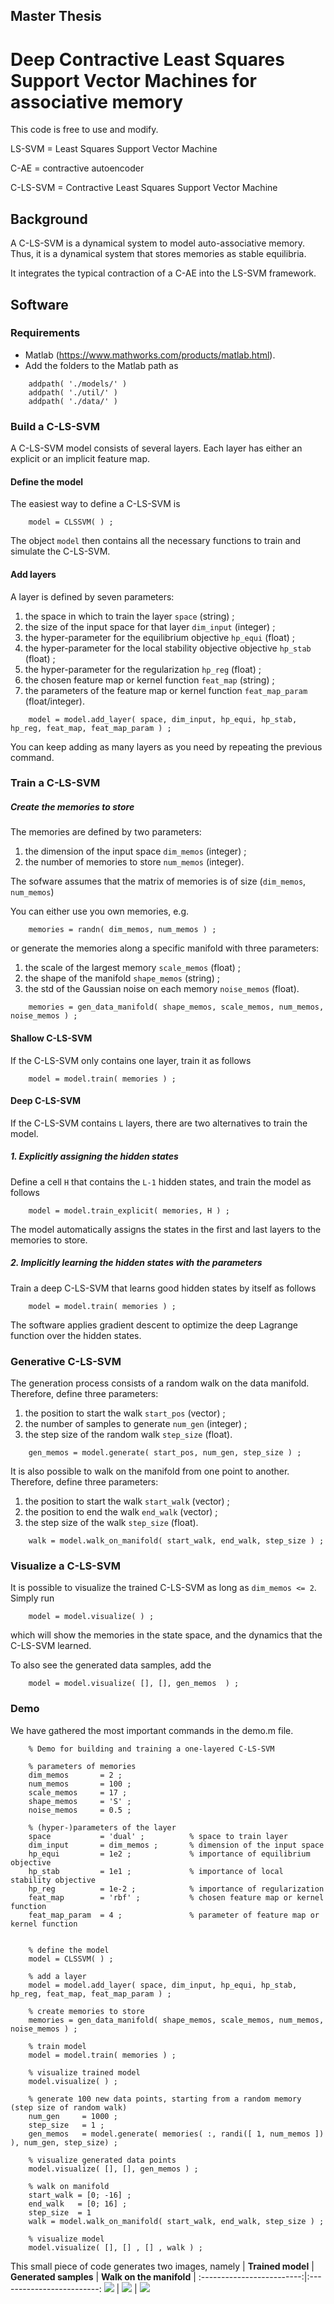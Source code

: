 ## Master Thesis
# Deep Contractive Least Squares Support Vector Machines for associative memory

This code is free to use and modify. 

LS-SVM = Least Squares Support Vector Machine

C-AE = contractive autoencoder

C-LS-SVM = Contractive Least Squares Support Vector Machine

## Background

A C-LS-SVM is a dynamical system to model auto-associative memory.
Thus, it is a dynamical system that stores memories as stable equilibria.

It integrates the typical contraction of a C-AE into the LS-SVM framework.

## Software

### Requirements
- Matlab (https://www.mathworks.com/products/matlab.html).
- Add the folders to the Matlab path as
```
    addpath( './models/' )
    addpath( './util/' )
    addpath( './data/' )
```

### Build a C-LS-SVM
A C-LS-SVM model consists of several layers. Each layer has either an explicit or an implicit feature map.

#### Define the model
The easiest way to define a C-LS-SVM is
```
    model = CLSSVM( ) ;
```
The object `model` then contains all the necessary functions to train and simulate the C-LS-SVM.

#### Add layers
A layer is defined by seven parameters:
1. the space in which to train the layer `space` (string) ;
1. the size of the input space for that layer `dim_input` (integer) ;
1. the hyper-parameter for the equilibrium objective `hp_equi` (float) ;
1. the hyper-parameter for the local stability objective objective `hp_stab` (float) ;
1. the hyper-parameter for the regularization `hp_reg` (float) ;
1. the chosen feature map or kernel function `feat_map` (string) ;
1. the parameters of the feature map or kernel function `feat_map_param` (float/integer).

```
    model = model.add_layer( space, dim_input, hp_equi, hp_stab, hp_reg, feat_map, feat_map_param ) ;
```
You can keep adding as many layers as you need by repeating the previous command.


### Train a C-LS-SVM 

##### Create the memories to store
The memories are defined by two parameters:
1. the dimension of the input space `dim_memos` (integer) ;
1. the number of memories to store `num_memos` (integer).

The sofware assumes that the matrix of memories is of size (`dim_memos`, `num_memos`)

You can either use you own memories, e.g.
```
    memories = randn( dim_memos, num_memos ) ;
```
or generate the memories along a specific manifold with three parameters:
1. the scale of the largest memory `scale_memos` (float) ;
1. the shape of the manifold `shape_memos` (string) ;
1. the std of the Gaussian noise on each memory `noise_memos` (float).

```
    memories = gen_data_manifold( shape_memos, scale_memos, num_memos, noise_memos ) ;
```

#### Shallow C-LS-SVM
If the C-LS-SVM only contains one layer, train it as follows
```
    model = model.train( memories ) ;
```

#### Deep C-LS-SVM
If the C-LS-SVM contains `L` layers, there are two alternatives to train the model.

##### 1. Explicitly assigning the hidden states
Define a cell `H` that contains the `L-1` hidden states, and train the model as follows
```
    model = model.train_explicit( memories, H ) ;
```
The model automatically assigns the states in the first and last layers to the memories to store.

##### 2. Implicitly learning the hidden states with the parameters
Train a deep C-LS-SVM that learns good hidden states by itself as follows
```
    model = model.train( memories ) ;
```
The software applies gradient descent to optimize the deep Lagrange function over the hidden states.

### Generative C-LS-SVM 
The generation process consists of a random walk on the data manifold. Therefore, define three parameters:
1. the position to start the walk `start_pos` (vector) ;
1. the number of samples to generate `num_gen` (integer) ;
1. the step size of the random walk `step_size` (float).

```
    gen_memos = model.generate( start_pos, num_gen, step_size ) ;
```

It is also possible to walk on the manifold from one point to another. Therefore, define three parameters:
1. the position to start the walk `start_walk` (vector) ;
1. the position to end the walk `end_walk` (vector) ;
1. the step size of the walk `step_size` (float).
```
    walk = model.walk_on_manifold( start_walk, end_walk, step_size ) ;
```

### Visualize a C-LS-SVM
It is possible to visualize the trained C-LS-SVM as long as `dim_memos <= 2`. Simply run
```
    model = model.visualize( ) ;
```
which will show the memories in the state space, and the dynamics that the C-LS-SVM learned.

To also see the generated data samples, add the 
```
    model = model.visualize( [], [], gen_memos  ) ;
```

### Demo
We have gathered the most important commands in the demo.m file.
```
    % Demo for building and training a one-layered C-LS-SVM

    % parameters of memories
    dim_memos       = 2 ;
    num_memos       = 100 ;
    scale_memos     = 17 ; 
    shape_memos     = 'S' ;
    noise_memos     = 0.5 ;

    % (hyper-)parameters of the layer
    space           = 'dual' ;          % space to train layer
    dim_input       = dim_memos ;       % dimension of the input space
    hp_equi         = 1e2 ;             % importance of equilibrium objective
    hp_stab         = 1e1 ;             % importance of local stability objective
    hp_reg          = 1e-2 ;            % importance of regularization
    feat_map        = 'rbf' ;           % chosen feature map or kernel function
    feat_map_param  = 4 ;               % parameter of feature map or kernel function


    % define the model
    model = CLSSVM( ) ;

    % add a layer
    model = model.add_layer( space, dim_input, hp_equi, hp_stab, hp_reg, feat_map, feat_map_param ) ;

    % create memories to store
    memories = gen_data_manifold( shape_memos, scale_memos, num_memos, noise_memos ) ;

    % train model
    model = model.train( memories ) ;

    % visualize trained model
    model.visualize( ) ;

    % generate 100 new data points, starting from a random memory (step size of random walk)
    num_gen     = 1000 ;
    step_size   = 1 ;
    gen_memos   = model.generate( memories( :, randi([ 1, num_memos ]) ), num_gen, step_size) ;

    % visualize generated data points
    model.visualize( [], [], gen_memos ) ;

    % walk on manifold
    start_walk = [0; -16] ;
    end_walk   = [0; 16] ;
    step_size  = 1
    walk = model.walk_on_manifold( start_walk, end_walk, step_size ) ;

    % visualize model
    model.visualize( [], [] , [] , walk ) ;
```

This small piece of code generates two images, namely
| **Trained model** |  **Generated samples** |  **Walk on the manifold** |
:-------------------------:|:-------------------------:
![](https://github.com/OctaveOliviers/master-thesis/blob/master/figs/demo-out-1.jpg)  |  ![](https://github.com/OctaveOliviers/master-thesis/blob/master/figs/demo-out-2.jpg) |  ![](https://github.com/OctaveOliviers/master-thesis/blob/master/figs/demo-out-3.jpg)
